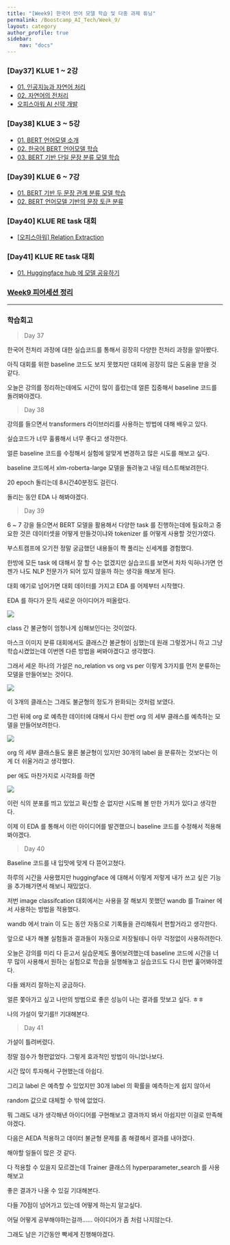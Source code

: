 ```yaml
---
title: "[Week9] 한국어 언어 모델 학습 및 다중 과제 튜닝"
permalink: /Boostcamp_AI_Tech/Week_9/
layout: category
author_profile: true
sidebar:
    nav: "docs"
---
```


### [Day37] KLUE 1 ~ 2강

- [01. 인공지능과 자연어 처리]({{site.url}}/boostcamp_ai_tech/week_9/01.-AI-and-NLP/)
- [02. 자연어의 전처리]({{site.url}}/boostcamp_ai_tech/week_9/02.-Preprocessing-of-Natural-Language/)
- [오피스아워 AI 신약 개발]({{site.url}}/boostcamp_ai_tech/week_9/OfficeHour-AI-drug-development/)

### [Day38] KLUE 3 ~ 5강

- [01. BERT 언어모델 소개]({{site.url}}/boostcamp_ai_tech/week_9/01.-Introduce-BERT-Language-Model/)
- [02. 한국어 BERT 언어모델 학습]({{site.url}}/boostcamp_ai_tech/week_9/02.-Train-Korean-BERT-Language-Model/)
- [03. BERT 기반 단일 문장 분류 모델 학습]({{site.url}}/boostcamp_ai_tech/week_9/03.-single-sentence-classification-based-BERT-train/)

### [Day39] KLUE 6 ~ 7강

- [01. BERT 기반 두 문장 관계 분류 모델 학습]({{site.url}}/boostcamp_ai_tech/week_9/01.-BERT-based-two-sentence-relationship-classification-model-training/)
- [02. BERT 언어모델 기반의 문장 토큰 분류]({{site.url}}/boostcamp_ai_tech/week_9/02.-Classification-of-sentence-tokens-based-on-the-BERT-language-model/)

### [Day40] KLUE RE task 대회

- [[오피스아워] Relation Extraction]({{site.url}}/boostcamp_ai_tech/week_9/OfficeHour-Relation-Extraction/)

### [Day41] KLUE RE task 대회

- [01. Huggingface hub 에 모델 공유하기]({{site.url}}/boostcamp_ai_tech/week_9/01.-Share-Model-on-Huggingface-hub/)

### [Week9 피어세션 정리](https://github.com/sangmandu/SangSangPlus/tree/main/Meet-up%20log/Week%201)

---
### 학습회고

> Day 37

한국어 전처리 과정에 대한 실습코드를 통해서 굉장히 다양한 전처리 과정을 알아봤다.

아직 대회를 위한 baseline 코드도 보지 못했지만 대회에 굉장히 많은 도움을 받을 것 같다.

오늘은 강의를 정리하는데에도 시간이 많이 흘렀는데 얼른 집중해서 baseline 코드를 돌려봐야겠다.

> Day 38

강의를 들으면서 transformers 라이브러리를 사용하는 방법에 대해 배우고 있다.

실습코드가 너무 훌륭해서 너무 좋다고 생각한다.

얼른 baseline 코드를 수정해서 실험에 알맞게 변경하고 많은 시도를 해보고 싶다.

baseline 코드에서 xlm-roberta-large 모델을 돌려놓고 내일 테스트해보려한다.

20 epoch 돌리는데 8시간40분정도 걸린다. 

돌리는 동안 EDA 나 해봐야겠다.

> Day 39

6 ~ 7 강을 들으면서 BERT 모델을 활용해서 다양한 task 를 진행하는데에 필요하고 중요한 것은 데이터셋을 어떻게 
만들것이냐와 tokenizer 를 어떻게 사용할 것인가였다.

부스트캠프에 오기전 정말 궁금했던 내용들이 쫙 풀리는 신세계를 경험했다.

한방에 모든 task 에 대해서 잘 할 수는 없겠지만 실습코드를 보면서 차차 익혀나가면 언젠가 나도 NLP 전문가가 되어 있지
않을까 하는 생각을 해보게 된다.

대회 얘기로 넘어가면 대회 데이터를 가지고 EDA 를 어제부터 시작했다.

EDA 를 하다가 문득 새로운 아이디어가 떠올랐다.

![]({{site.url}}/assets/images/5b2ea144.png)

class 간 불균형이 엄청나게 심해보인다는 것이었다.

마스크 이미지 분류 대회에서도 클래스간 불균형이 심했는데 원래 그렇겠거니 하고 그냥 학습시켰었는데 이번엔 다른 방법을
써봐야겠다고 생각했다.

그래서 세운 하나의 가설은 no_relation vs org vs per 이렇게 3가지를 먼저 분류하는 모델을 만들어보는 것이다.

![]({{site.url}}/assets/images/d218291e.png)

이 3개의 클래스는 그래도 불균형의 정도가 완화되는 것처럼 보였다.

그런 뒤에 org 로 예측한 데이터에 대해서 다시 한번 org 의 세부 클래스를 예측하는 모델을 만들어보려한다.

![]({{site.url}}/assets/images/268d04df.png)

org 의 세부 클래스들도 물론 불균형이 있지만 30개의 label 을 분류하는 것보다는 이게 더 쉬울거라고 생각했다.

per 에도 마찬가지로 시각화를 하면 

![]({{site.url}}/assets/images/b32e178d.png)

이런 식의 분포를 띄고 있었고 확신할 순 없지만 시도해 볼 만한 가치가 있다고 생각한다.

이제 이 EDA 를 통해서 이런 아이디어를 발견했으니 baseline 코드를 수정해서 적용해봐야겠다.

> Day 40

Baseline 코드를 내 입맛에 맞게 다 뜯어고쳤다.

하루의 시간을 사용했지만 huggingface 에 대해서 이렇게 저렇게 내가 쓰고 싶은 기능을 추가해가면서 해보니 재밌었다.

저번 image classifcation 대회에서는 사용을 잘 해보지 못했던 wandb 를 Trainer 에서 사용하는 방법을 적용했다.

wandb 에서 train 이 도는 동안 자동으로 기록들을 관리해줘서 편할거라고 생각한다.

앞으로 내가 해볼 실험들과 결과들이 자동으로 저장될테니 아무 걱정없이 사용하려한다.

오늘은 강의를 미리 다 듣고서 실습문제도 풀어보려했는데 baseline 코드에 시간을 너무 많이 사용해서 원하는 실험으로
학습을 실행해놓고 실습코드도 다시 한번 훑어봐야겠다.

다들 왜저리 잘하는지 궁금하다.

얼른 쫓아가고 싶고 나만의 방법으로 좋은 성능이 나는 결과를 맛보고 싶다. ㅎㅎ

나의 가설이 맞기를!! 기대해본다.

> Day 41

가설이 틀려버렸다. 

정말 점수가 형편없었다. 그렇게 효과적인 방법이 아니었나보다.

시간 많이 투자해서 구현했는데 아쉽다.

그리고 label 은 예측할 수 있었지만 30개 label 의 확률을 예측하는게 쉽지 않아서

random 값으로 대체할 수 밖에 없었다.

뭐 그래도 내가 생각해낸 아이디어를 구현해보고 결과까지 봐서 아쉽지만 이걸로 만족해야겠다.

다음은 AEDA 적용하고 데이터 불균형 문제를 좀 해결해서 결과를 내야겠다.

해야할 일들이 많은 것 같다.

다 적용할 수 있을지 모르겠는데 Trainer 클래스의 hyperparameter_search 를 사용해보고

좋은 결과가 나올 수 있길 기대해본다.

다들 70점이 넘어가고 있는데 어떻게 하는지 알고싶다.

어딜 어떻게 공부해야하는걸까...... 아이디어가 좀 처럼 나지않는다.

그래도 남은 기간동안 빡세게 진행해야겠다.

